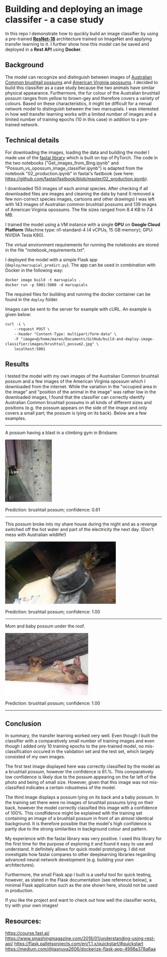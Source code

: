 # Building and deploying an image classifer - a case study

In this repo I demonstrate how to qucikly build an image classifier by using a pre-trained [**ResNet-18**](https://arxiv.org/abs/1512.03385) architecture trained on ImageNet and applying transfer learning to it. I further show how this model can be saved and deployed in a **Rest API** using **Docker**. 

## Background
The model can recognize and distinguish between images of [Australian Common brushtail possums](https://en.wikipedia.org/wiki/Common_brushtail_possum) and [American Virginia opossums](https://en.wikipedia.org/wiki/Virginia_opossum). I decided to build this classifier as a case study because the two animals have similar physical appearance. Furthermore, the fur colour of the Australian brushtail possum ranges from yellow to brown-gey and therefore covers a variety of colours. Based on these characteristics, it might be difficult for a nerual network model to distinguish between the two marsupials. I was interested in how well transfer learning works with a limited number of images and a limited number of training epochs (10 in this case) in addition to a pre-trained network.

## Technical details
For downloading the images, loading the data and building the model I made use of the [fastai library](https://docs.fast.ai/) which is built on top of PyTorch. The code in the two notebooks ("Get_images_from_Bing.ipynb" and "Possum_vs_opossum_image_classifier.ipynb") is adapted from the notebook "02_production.ipynb" in fastai's fastbook (see here: https://github.com/fastai/fastbook/blob/master/02_production.ipynb). 

I downloaded 150 images of each animal species. After checking if all downloaded files are images and cleaning the data by hand (I removed a few non-correct species images, cartoons and other drawings) I was left with 143 images of Australian common brushtail possums and 139 images of American Virginia opossums. The file sizes ranged from 8.4 KB to 7.4 MB. 

I trained the model using a VM instance with a single **GPU** on **Google Cloud Platform** (Machine type: n1-standard-4 (4 vCPUs, 15 GB memory); GPU: NVIDIA Tesla K80).

The virtual environment requirements for running the notebooks are stored in the file "notebook_requirements.txt". 

I deployed the model with a simple Flask app (`deploy/marsupial_predict.py`). The app can be used in combination with Docker in the following way: 

```
docker image build -t marsupials .
docker run -p 5001:5000 -d marsupials
```

The required files for building and running the docker container can be found in the `deploy` folder. 

Images can be sent to the server for example with cURL. An example is given below:

```
curl -i \
    --request POST \
    --header "Content-Type: multipart/form-data" \
    -F "image=@/home/maren/Documents/GitHub/build-and-deploy-image-classifier/images/brushtail_possum2.jpg" \
    localhost:5001
```

## Results
I tested the model with my own images of the Australian Common brushtail possum and a few images of the American Virginia opossum which I downloaded from the internet. 
While the variation in the "occupied area in the image" and "position of the animal in the image" was rather low in the downloaded images, I found that the classifier can correctly identify Australian Common brushtail possums in all kinds of different sizes and positions (e.g. the possum appears on the side of the image and only covers a small part; the possum is lying on its back). Below are a few examples.

---

A possum having a blast in a climbing gym in Brisbane.

<img src="images/brushtail_possum2.jpg" alt="drawing" height="200"/>

Prediction: brushtail possum; confidence: 0.61

---

This possum broke into my share house during the night and as a revenge switched off the hot water and part of the electricity the next day. (Don't mess with Australian wildlife!)

<img src="images/brushtail_possum6.jpg" alt="drawing" height="200"/>

Prediction: brushtail possum; confidence: 1.00

---

Mom and baby possum under the roof.

<img src="images/brushtail_possum10.jpg" alt="drawing" height="200"/>

Prediction: brushtail possum; confidence: 1.00

---

## Conclusion

In summary, the transfer learning worked very well. Even though I built the classifier with a comparatively small number of training images and even though I added only 10 training epochs to the pre-trained model, no mis-classification occured in the validation set and the test set, which largely consisted of my own images.

The first test image displayed here was correctly classified by the model as a brushtail possum, however the confidence is 61.%. This comparatively low confidence is likely due to the possum appearing on the far left of the photo and being of small size. However, given that this image was not mis-classified indicates a certain robustness of the model. 

The third image displays a possum lying on its back and a baby possum. In the training set there were no images of brushtail possums lying on their back, however the model correctly classified this image with a confidence of 100%. This condfidence might be explained with the training set containing an image of a brushtail possum in front of an almost identical background. It is therefore possible that the model's high confidence is partly due to the strong similarities in background colour and pattern. 

My experience with the fastai library was very positive. I used this library for the first time for the purpose of exploring it and found it easy to use and understand. It definitely allows for quick model prototyping. I did not investigate how fastai compares to other deeplearning libraries regarding advanced neural network development (e.g. building your own architectures).

Furthermore, the small Flask app I built is a useful tool for quick testing, however, as stated in the Flask documentation (see reference below), a minimal Flask application such as the one shown here, should not be used in production. 

If you like the project and want to check out how well the classifier works, try with your own images! 

## Resources: 
https://course.fast.ai/ 
https://www.smashingmagazine.com/2018/01/understanding-using-rest-api/
https://flask.palletsprojects.com/en/1.1.x/quickstart/#quickstart
https://medium.com/@tasnuva2606/dockerize-flask-app-4998a378a6aa

